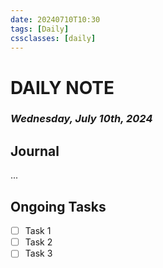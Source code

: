 ```yaml
---
date: 20240710T10:30
tags: [Daily]
cssclasses: [daily]
---
```

# DAILY NOTE
### *Wednesday, July 10th, 2024*

## Journal
...

## Ongoing Tasks
- [ ] Task 1
- [ ] Task 2
- [ ] Task 3